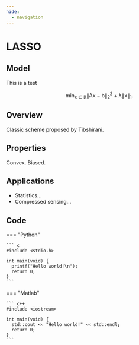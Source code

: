 ```yaml
---
hide:
  - navigation
---
```


# LASSO

## Model

This is a test

$$
    \mathsf{\min_{x \in \mathbb{R}} \|Ax - b\|_2^2 + \lambda \|x\|_1. }
$$

## Overview

Classic scheme proposed by Tibshirani.

## Properties

Convex. Biased.

## Applications

- Statistics... 
- Compressed sensing...

## Code

=== "Python"

    ``` c
    #include <stdio.h>

    int main(void) {
      printf("Hello world!\n");
      return 0;
    }
    ```

=== "Matlab"

    ``` c++
    #include <iostream>

    int main(void) {
      std::cout << "Hello world!" << std::endl;
      return 0;
    }
    ```

